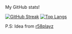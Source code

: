 My GitHub stats! 

[![GitHub Streak](http://github-readme-streak-stats.herokuapp.com?user=kxtzownsu&theme=transparent&date_format=M%20j%5B%2C%20Y%5D)](https://git.io/streak-stats) [![Top Langs](https://github-readme-stats.vercel.app/api/top-langs/?username=kxtzownsu)](https://github.com/anuraghazra/github-readme-stats)


P.S: Idea from [r58playz](https://github.com/r58playz)
